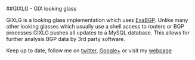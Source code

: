 ##GIXLG - GIX looking glass

GIXLG is a looking glass implementation which uses [ExaBGP](https://github.com/Exa-Networks/exabgp).
Unlike many other looking glasses which usually use a shell access to routers or BGP processes GIXLG pushes all updates to a MySQL database. This allows for further analysis BGP data by 3rd party software.

Keep up to date, follow me on [twitter](https://twitter.com/dpiekacz), [Google+](https://plus.google.com/+DanielPiekacz/) or visit my [webpage](http://gix.net.pl)
